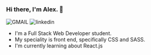 ### Hi there, I'm Alex. 👋

![GMAIL](https://img.shields.io/badge/Gmail-D14836?style=for-the-badge&logo=gmail&logoColor=white)
![linkedin](https://img.shields.io/badge/<LABEL>-<MESSAGE>-<COLOR>)

* I'm a Full Stack Web Developer student.
* My speciality is front end, specifically CSS and SASS.
* I'm currently learning about React.js

<!--
**alexander1262/alexander1262** is a ✨ _special_ ✨ repository because its `README.md` (this file) appears on your GitHub profile.

Here are some ideas to get you started:

- 🔭 I’m currently working on ...
- 🌱 I’m currently learning ...
- 👯 I’m looking to collaborate on ...
- 🤔 I’m looking for help with ...
- 💬 Ask me about ...
- 📫 How to reach me: ...
- 😄 Pronouns: ...
- ⚡ Fun fact: ...
-->

